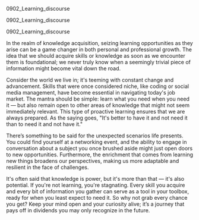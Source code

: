 
0902_Learning_discourse


0902_Learning_discourse


0902_Learning_discourse

In the realm of knowledge acquisition, seizing learning opportunities as they arise can be a game changer in both personal and professional growth. The idea that we should acquire skills or knowledge as soon as we encounter them is foundational; we never truly know when a seemingly trivial piece of information might become vital down the road.

Consider the world we live in; it's teeming with constant change and advancement. Skills that were once considered niche, like coding or social media management, have become essential in navigating today's job market. The mantra should be simple: learn what you need when you need it — but also remain open to other areas of knowledge that might not seem immediately relevant. This type of proactive learning ensures that we are always prepared. As the saying goes, "It's better to have it and not need it than to need it and not have it."

There’s something to be said for the unexpected scenarios life presents. You could find yourself at a networking event, and the ability to engage in conversation about a subject you once brushed aside might just open doors to new opportunities. Furthermore, the enrichment that comes from learning new things broadens our perspectives, making us more adaptable and resilient in the face of challenges. 

It's often said that knowledge is power, but it's more than that — it's also potential. If you're not learning, you're stagnating. Every skill you acquire and every bit of information you gather can serve as a tool in your toolbox, ready for when you least expect to need it. So why not grab every chance you get? Keep your mind open and your curiosity alive; it’s a journey that pays off in dividends you may only recognize in the future.